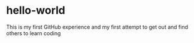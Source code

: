 # hello-world
This is my first GitHub experience and my first attempt to get out and find others to learn coding
